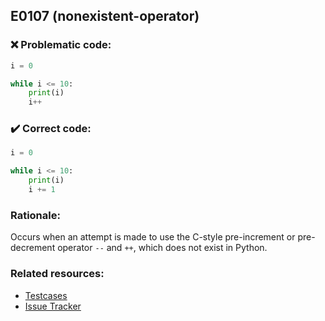 ## E0107 (nonexistent-operator)

### :x: Problematic code:

```python
i = 0

while i <= 10:
    print(i)
    i++
```

### :heavy_check_mark: Correct code:

```python
i = 0

while i <= 10:
    print(i)
    i += 1
```

### Rationale:

Occurs when an attempt is made to use the C-style pre-increment or pre-decrement
operator `--` and `++`, which does not exist in Python.

### Related resources:

- [Testcases](https://github.com/PyCQA/pylint/blob/master/tests/functional/n/nonexistent_operator.py)
- [Issue Tracker](https://github.com/PyCQA/pylint/issues?q=is%3Aissue+%22nonexistent-operator%22+OR+%22E0107%22)
